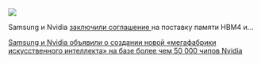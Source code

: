 <!--2025-11-01 13:44:09-->
<div class="yb">
  <div class="rss habr"><img src="https://habrastorage.org/getpro/habr/upload_files/64d/1f6/462/64d1f64622e0d694d7345fa1630f9bf4.jpg" /><p>Samsung и Nvidia <a href="https://news.samsung.com/global/samsung-teams-with-nvidia-to-lead-the-transformation-of-global-intelligent-manufacturing-through-new-ai-megafactory" rel="noopener noreferrer nofollow">заключили </a><a href="https://nvidianews.nvidia.com/news/samsung-ai-factory" rel="noopener noreferrer nofollow">соглашение </a>на поставку памяти HBM4 и... <p class="titl"><a href="https://habr.com/ru/news/962464/?utm_source=habrahabr&utm_medium=rss&utm_campaign=962464">Samsung и Nvidia объявили о создании новой «мегафабрики искусственного интеллекта» на базе более чем 50 000 чипов Nvidia</a></p></div>
</div>

